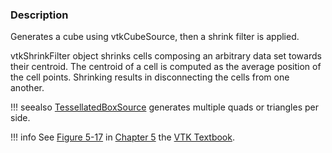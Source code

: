 ### Description

Generates a cube using vtkCubeSource, then a shrink filter is applied.

vtkShrinkFilter object shrinks cells composing an arbitrary data set towards their centroid. The centroid of a cell is computed as the average position of the cell points. Shrinking results in disconnecting the cells from one another.

!!! seealso
    [TessellatedBoxSource](/Cxx/GeometricObjects/TessellatedBoxSource) generates multiple quads or triangles per side.

!!! info
    See [Figure 5-17](/VTKBook/05Chapter5/#Figure%205-17) in [Chapter 5](/VTKBook/05Chapter5) the [VTK Textbook](/VTKBook/01Chapter1).

